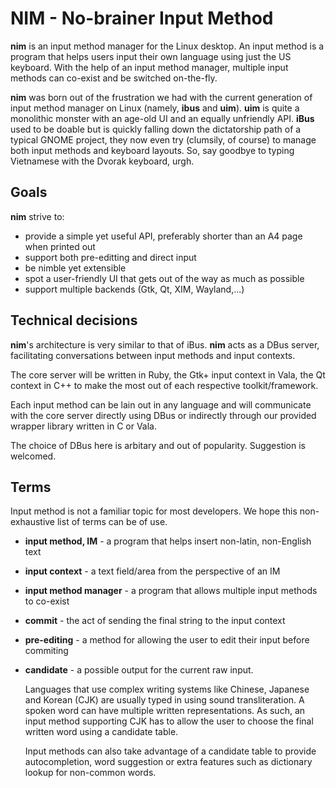 NIM - No-brainer Input Method
=============================

**nim** is an input method manager for the Linux desktop. An input method is
a program that helps users input their own language using just the US keyboard.
With the help of an input method manager, multiple input methods can co-exist
and be switched on-the-fly.

**nim** was born out of the frustration we had with the current generation of
input method manager on Linux (namely, **ibus** and **uim**). **uim** is quite a
monolithic monster with an age-old UI and an equally unfriendly API. **iBus** used
to be doable but is quickly falling down the dictatorship path of a typical GNOME
project, they now even try (clumsily, of course) to manage both input methods
and keyboard layouts. So, say goodbye to typing Vietnamese with the Dvorak keyboard,
urgh.

## Goals

**nim** strive to:

- provide a simple yet useful API, preferably shorter than an A4 page when printed out
- support both pre-editting and direct input
- be nimble yet extensible
- spot a user-friendly UI that gets out of the way as much as possible
- support multiple backends (Gtk, Qt, XIM, Wayland,...)

## Technical decisions

**nim**'s architecture is very similar to that of iBus. **nim** acts as a
DBus server, facilitating conversations between input methods and input contexts.

The core server will be written in Ruby, the Gtk+ input context in Vala, the Qt
context in C++ to make the most out of each respective toolkit/framework.

Each input method can be lain out in any language and will communicate with the
core server directly using DBus or indirectly through our provided wrapper library
written in C or Vala.

The choice of DBus here is arbitary and out of popularity. Suggestion is
welcomed.

## Terms

Input method is not a familiar topic for most developers. We hope this non-exhaustive
list of terms can be of use.

- **input method, IM** - a program that helps insert non-latin, non-English text
- **input context** - a text field/area from the perspective of an IM
- **input method manager** - a program that allows multiple input methods to
    co-exist
- **commit** - the act of sending the final string to the input context
- **pre-editing** - a method for allowing the user to edit their input before commiting
- **candidate** - a possible output for the current raw input.

    Languages that use complex writing systems like Chinese, Japanese and Korean (CJK)
    are usually typed in using sound transliteration. A spoken word can have multiple written
    representations. As such, an input method supporting CJK has to allow the user
    to choose the final written word using a candidate table.

    Input methods can also take advantage of a candidate table to provide autocompletion,
    word suggestion or extra features such as dictionary lookup for non-common words.
